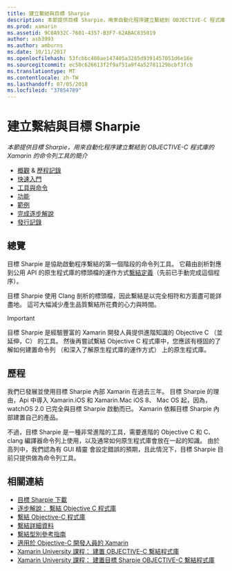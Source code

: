 ```yaml
---
title: 建立繫結與目標 Sharpie
description: 本節提供目標 Sharpie，用來自動化程序建立繫結到 OBJECTIVE-C 程式庫的 Xamarin 的命令列工具的簡介
ms.prod: xamarin
ms.assetid: 9C0A932C-7601-4357-B3F7-62ABAC835019
author: asb3993
ms.author: amburns
ms.date: 10/11/2017
ms.openlocfilehash: 53fcbbc408ae147405a3285d9391457051d6e16e
ms.sourcegitcommit: ec50c626613f2f9af51a9f4a52781129bcbf3fcb
ms.translationtype: MT
ms.contentlocale: zh-TW
ms.lasthandoff: 07/05/2018
ms.locfileid: "37854789"
---
```

# <a name="creating-bindings-with-objective-sharpie"></a>建立繫結與目標 Sharpie

_本節提供目標 Sharpie，用來自動化程序建立繫結到 OBJECTIVE-C 程式庫的 Xamarin 的命令列工具的簡介_

- [概觀](#overview) & [歷程記錄](#history)
- [快速入門](get-started.md)
- [工具與命令](tools.md)
- [功能](platform/index.md)
- [範例](examples/index.md)
- [完成逐步解說](~/ios/platform/binding-objective-c/walkthrough.md)
- [發行記錄](releases.md)

## <a name="overview"></a>總覽

目標 Sharpie 是協助啟動程序繫結的第一個階段的命令列工具。
它藉由剖析對應到公用 API 的原生程式庫的標頭檔的運作方式[繫結定義](~/cross-platform/macios/binding/objective-c-libraries.md#The_API_definition_file)（先前已手動完成這個程序）。

目標 Sharpie 使用 Clang 剖析的標頭檔，因此繫結是以完全相符和方面盡可能詳盡地。 這可大幅減少產生品質繫結所花費的心力與時間。

> [!IMPORTANT]
> 目標 Sharpie 是經驗豐富的 Xamarin 開發人員提供進階知識的 Objective C （並延伸，C） 的工具。 然後再嘗試繫結 Objective C 程式庫中，您應該有穩固的了解如何建置命令列 （和深入了解原生程式庫的運作方式） 上的原生程式庫。

## <a name="history"></a>歷程

我們已發展並使用目標 Sharpie 內部 Xamarin 在過去三年。 目標 Sharpie 的理由，Api 中導入 Xamarin.iOS 和 Xamarin.Mac iOS 8、 Mac OS 起，因為，watchOS 2.0 已完全與目標 Sharpie 啟動而已。 Xamarin 依賴目標 Sharpie 內部建置自己的產品。

不過，目標 Sharpie 是一種非常進階的工具，需要進階的 Objective C 和 C、 clang 編譯器命令列上使用，以及通常如何原生程式庫會放在一起的知識。 由於高列中，我們認為有 GUI 精靈 會設定錯誤的預期，且此情況下，目標 Sharpie 目前只提供做為命令列工具。

## <a name="related-links"></a>相關連結

- [目標 Sharpie 下載](https://dl.xamarin.com/objective-sharpie/ObjectiveSharpie.pkg)
- [逐步解說： 繫結 Objective C 程式庫](~/ios/platform/binding-objective-c/walkthrough.md)
- [繫結 Objective-C 程式庫](~/cross-platform/macios/binding/objective-c-libraries.md)
- [繫結詳細資料](~/cross-platform/macios/binding/overview.md)
- [繫結型別參考指南](~/cross-platform/macios/binding/binding-types-reference.md)
- [適用於 Objective-C 開發人員的 Xamarin](~/ios/get-started/objective-c-developers/index.md)
- [Xamarin University 課程： 建置 OBJECTIVE-C 繫結程式庫](https://university.xamarin.com/classes/track/all#building-an-objective-c-bindings-library)
- [Xamarin University 課程： 建置目標 Sharpie OBJECTIVE-C 繫結程式庫](https://university.xamarin.com/classes/track/all#build-an-objective-c-bindings-library-with-objective-sharpie)
